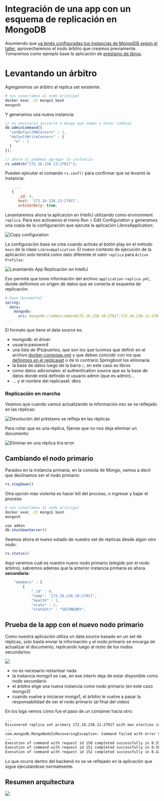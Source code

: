 # Integración de una app con un esquema de replicación en MongoDB

Asumiendo que [ya tenés configuradas tus instancias de MongoDB según el taller](./replicacionTaller.md), aprovecharemos el nodo árbitro que creamos previamente. Tomaremos como ejemplo base la aplicación de [préstamo de libros](https://github.com/uqbar-project/eg-libros-springboot-mongo-kotlin).

# Levantando un árbitro

Agregaremos un árbitro al replica set existente:

```bash
# nos conectamos al nodo principal
docker exec -it mongo1 bash
mongosh
```

Y generamos una nueva instancia:

```js
// es necesario avisarle a mongo que vamos a hacer cambios
db.adminCommand({
  "setDefaultRWConcern" : 1,
  "defaultWriteConcern" : {
    "w" : 2
  }
});

// ahora sí podemos agregar la instancia
rs.addArb("172.16.238.13:27017");
```

Pueden ejecutar el comando `rs.conf()` para confirmar que se levantó la instancia:

```js
   ...,
   {
      _id: 4,
      host: '172.16.238.13:27017',
      arbiterOnly: true,
```


Levantaremos ahora la aplicación en IntelliJ utilizando como environment `replica`. Para eso activamos el menú Run > Edit Configuration y generamos una copia de la configuración que ejecuta la aplicación LibrosApplication:

![Copy configuration](../images/replication/intellij-run-copy-config.png)

La configuración base se crea cuando activás el botón play en el método `main` de la clase `LibrosApplication`. El nuevo contexto de ejecución de la aplicación solo tendrá como dato diferente el valor `replica` para `Active Profiles`:

![Levantando App Replicación en IntelliJ](../images/replication/intellij-run-replica-env.png)

Eso permite que tome información del archivo `application-replica.yml`, donde definimos un origen de datos que se conecta al esquema de replicación:

```yml
# base documental
spring:
  data:
    mongodb:
      uri: mongodb://admin:admin@172.16.238.10:27017,172.16.238.11:27017,172.16.238.12:27017/libros?authSource=admin&replicaSet=dbrs
...
```

El formato que tiene el data source es:

- mongodb: el driver
- usuario:password
- una lista de IPs/puertos, que son los que tuvimos que definir en el archivo [docker-compose.yml](./docker-compose.yml) y que deben coincidir con los que [definimos en el replicaset](./rs-init.sh) o de lo contrario Springboot los eliminaría
- la base de datos luego de la barra `/`, en este caso es libros
- como datos adicionales: el authentication source que es la base de datos donde está definido el usuario admin (que es admin)...
- ... y el nombre del replicaset: dbrs

### Replicación en marcha

Veamos que cuando vamos actualizando la información eso se ve reflejado en las réplicas:

![Devolución del préstamo se refleja en las réplicas](../images/replication/update-app-replica-2.gif)

Para notar que es una réplica, fíjense que no nos deja eliminar un documento:

![Eliminar en una réplica tira error](../images/replication/replica-deleting-failure.gif)


## Cambiando el nodo primario

Parados en la instancia primaria, en la consola de Mongo, vamos a decir que declinamos ser el nodo primario:

```js
rs.stepDown()
```

Otra opción más violenta es hacer kill del proceso, o ingresar y bajar el proceso

```bash
# nos conectamos al nodo principal
docker exec -it mongo1 bash
mongosh
```

```js
use admin
db.shutdownServer()
```

Veamos ahora el nuevo estado de nuestro set de réplicas desde algún otro nodo:

```js
rs.status()
```

Aquí veremos cuál es nuestro nuevo nodo primario (elegido por el nodo árbitro), sabremos además que la anterior instancia primaria es ahora **secundaria**:

```js
	"members" : [
		{
			"_id" : 0,
			"name": '172.16.238.10:27017',
			"health" : 1,
			"state" : 2,
			"stateStr" : "SECONDARY",
```


## Prueba de la app con el nuevo nodo primario

Como nuestra aplicación utiliza un data source basado en un set de réplicas, solo basta enviar la información y el nodo primario se encarga de actualizar el documento, replicando luego al resto de los nodos secundarios:

![](../../images/replicacion/replica-primary-secondary.gif)

- no es necesario restartear nada
- la instancia mongo1 se cae, en ese interín deja de estar disponible como nodo secundario
- el árbitro elige una nueva instancia como nodo primario (en este caso mongo2)
- cuando vuelve a iniciarse mongo1, el árbitro le vuelve a pasar la responsabilidad de ser el nodo primario (al final del video)

En los logs vemos cómo fue el paso de un container hacia otro:

```bash
...
Discovered replica set primary 172.16.238.11:27017 with max election id 7fffffff0000000000000008 and max set version 2
...
com.mongodb.MongoNodeIsRecoveringException: Command failed with error 91 (ShutdownInProgress): 'The server is in quiesce mode and will shut down' on server 172.16.238.10:27017. The full response is {"topologyVersion": {"processId": {"$oid": "64557fcf20283a833be6a3d2"}, "counter": 12}, "ok": 0.0, "errmsg": "The server is in quiesce mode and will shut down", "code": 91, "codeName": "ShutdownInProgress", "remainingQuiesceTimeMillis": 8969, "$clusterTime": {"clusterTime": {"$timestamp": {"t": 1683325017, "i": 2}}, "signature": {"hash": {"$binary": {"base64": "AAAAAAAAAAAAAAAAAAAAAAAAAAA=", "subType": "00"}}, "keyId": 0}}, "operationTime": {"$timestamp": {"t": 1683325017, "i": 2}}}
...
Execution of command with request id 150 completed successfully in 0.55 ms on connection [connectionId{localValue:8, serverValue:12}] to server 172.16.238.13:27017
Execution of command with request id 151 completed successfully in 0.56 ms on connection [connectionId{localValue:2, serverValue:23}] to server 172.16.238.12:27017
Execution of command with request id 152 completed successfully in 0.42 ms on connection [connectionId{localValue:6, serverValue:21}] to server 172.16.238.11:27017
```

Lo que ocurre dentro del backend no se ve reflejado en la aplicación que sigue ejecutándose normalmente.

## Resumen arquitectura

![](../images/replication/replica-set-mongodb-app.png)